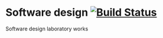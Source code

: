 # Software design [![Build Status](https://travis-ci.org/char-lie/software_design.svg?branch=master)](https://travis-ci.org/char-lie/software_design)

Software design laboratory works

